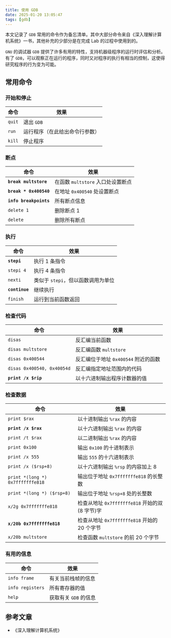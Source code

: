 ```yaml
---
title: 使用 GDB
date: 2025-01-20 13:05:47
tags: [gdb]
---
```


本文记录了 `GDB` 常用的命令作为备忘清单。其中大部分命令来自《深入理解计算机系统》一书，其他补充的少部分是在完成 Lab 的过程中使用到的。

<!-- more -->

`GNU` 的调试器 `GDB` 提供了许多有用的特性，支持机器级程序的运行时评估和分析。有了 `GDB`，可以观察正在运行的程序，同时又对程序的执行有相当的控制，这使得研究程序的行为变为可能。


## 常用命令


### 开始和停止

|命令|效果|
|--|--|
|`quit`|退出 `GDB`|
|`run`|运行程序（在此给出命令行参数）|
|`kill`|停止程序|


### 断点

|命令|效果|
|--|--|
|**`break multstore`**|在函数 `multstore` 入口处设置断点|
|**`break * 0x400540`**|在地址 `0x400540` 处设置断点|
|**`info breakpoints`**|所有断点信息|
|`delete 1`|删除断点 1|
|`delete`|删除所有断点|


### 执行

|命令|效果|
|--|--|
|**`stepi`**|执行 1 条指令|
|`stepi 4`|执行 4 条指令|
|`nexti`|类似于 `stepi`，但以函数调用为单位|
|**`continue`**|继续执行|
|`finish`|运行到当前函数返回|


### 检查代码

|命令|效果|
|--|--|
|`disas`|反汇编当前函数|
|`disas multstore`|反汇编函数 `multstore`|
|`disas 0x400544`|反汇编位于地址 `0x400544` 附近的函数|
|`disas 0x400540, 0x40054d`|反汇编指定地址范围内的代码|
|**`print /x $rip`**|以十六进制输出程序计数器的值|


### 检查数据

|命令|效果|
|--|--|
|`print $rax`|以十进制输出 `%rax` 的内容|
|**`print /x $rax`**|以十六进制输出 `%rax` 的内容|
|`print /t $rax`|以二进制输出 `%rax` 的内容|
|`print 0x100`|输出 `0x100` 的十进制表示|
|`print /x 555`|输出 `555` 的十六进制表示|
|`print /x ($rsp+8)`|以十六进制输出 `%rsp` 的内容加上 8|
|`print *(long *) 0x7fffffffe818`|输出位于地址 `0x7fffffffe818` 的长整数|
|`print *(long *) ($rsp+8)`|输出位于地址 `%rsp+8` 处的长整数|
|`x/2g 0x7fffffffe818`|检查从地址 `0x7fffffffe818` 开始的双(8 字节)字|
|**`x/20b 0x7fffffffe818`**|检查从地址 `0x7fffffffe818` 开始的 20 个字节|
|`x/20b multstore`|检查函数 `multstore` 的前 20 个字节|


### 有用的信息

|命令|效果|
|--|--|
|`info frame`|有关当前栈帧的信息|
|`info registers`|所有寄存器的值|
|`help`|获取有关 `GDB` 的信息|


## 参考文章

- 《深入理解计算机系统》